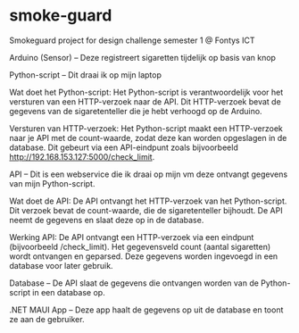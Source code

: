 # smoke-guard
Smokeguard project for design challenge semester 1 @ Fontys ICT


Arduino (Sensor) – Deze registreert sigaretten tijdelijk op basis van knop



Python-script – Dit draai ik op mijn laptop

Wat doet het Python-script: Het Python-script is verantwoordelijk voor het versturen van een HTTP-verzoek naar de API. Dit HTTP-verzoek bevat de gegevens van de sigaretenteller die je hebt verhoogd op de Arduino.

Versturen van HTTP-verzoek: Het Python-script maakt een HTTP-verzoek naar je API met de count-waarde, zodat deze kan worden opgeslagen in de database. Dit gebeurt via een API-eindpunt zoals bijvoorbeeld http://192.168.153.127:5000/check_limit.



API – Dit is een webservice die ik draai op mijn vm deze ontvangt gegevens van mijn Python-script.

Wat doet de API: De API ontvangt het HTTP-verzoek van het Python-script. Dit verzoek bevat de count-waarde, die de sigaretenteller bijhoudt.  De API neemt de gegevens en slaat deze op in de database.

Werking API: De API ontvangt een HTTP-verzoek via een eindpunt (bijvoorbeeld /check_limit). Het gegevensveld count (aantal sigaretten) wordt ontvangen en geparsed. Deze gegevens worden ingevoegd in een database voor later gebruik.



Database – De API slaat de gegevens die ontvangen worden van de Python-script in een database op.



.NET MAUI App – Deze app haalt de gegevens op uit de database en toont ze aan de gebruiker.
